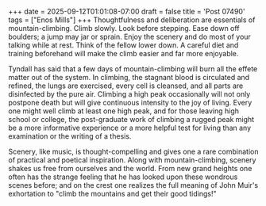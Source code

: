 +++
date = 2025-09-12T01:01:08-07:00
draft = false
title = 'Post 07490'
tags = ["Enos Mills"]
+++
Thoughtfulness and deliberation are essentials of mountain-climbing. Climb slowly. Look before stepping. Ease down off boulders; a jump may jar or sprain. Enjoy the scenery and do most of your talking while at rest. Think of the fellow lower down. A careful diet and training beforehand will make the climb easier and far more enjoyable.

Tyndall has said that a few days of mountain-climbing will burn all the effete matter out of the system. In climbing, the stagnant blood is circulated and refined, the lungs are exercised, every cell is cleansed, and all parts are disinfected by the pure air. Climbing a high peak occasionally will not only postpone death but will give continuous intensity to the joy of living. Every one might well climb at least one high peak, and for those leaving high school or college, the post-graduate work of climbing a rugged peak might be a more informative experience or a more helpful test for living than any examination or the writing of a thesis.

Scenery, like music, is thought-compelling and gives one a rare combination of practical and poetical inspiration. Along with mountain-climbing, scenery shakes us free from ourselves and the world. From new grand heights one often has the strange feeling that he has looked upon these wondrous scenes before; and on the crest one realizes the full meaning of John Muir's exhortation to "climb the mountains and get their good tidings!"
